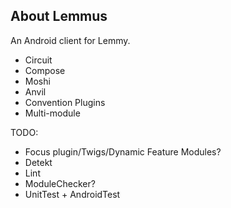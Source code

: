 ## About Lemmus

An Android client for Lemmy.

- Circuit
- Compose
- Moshi
- Anvil
- Convention Plugins
- Multi-module

TODO:

- Focus plugin/Twigs/Dynamic Feature Modules?
- Detekt
- Lint
- ModuleChecker?
- UnitTest + AndroidTest
